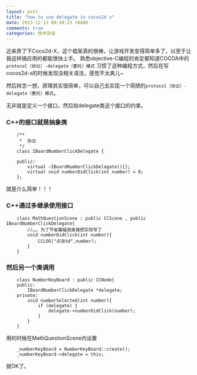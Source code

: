 ```yaml
---
layout: post
title: "how to use delegate in cocos2d x"
date: 2013-12-13 09:49:23 +0800
comments: true
categories: 技术杂谈
---
```


近来弄了下Coco2d-X，这个框架真的很棒，让游戏开发变得简单多了，以至于让我这样搞应用的都能很快上手。
熟悉objective-C编程的肯定都知道COCOA中的`protocol（协议）-delegate（委托）模式`
习惯了这种编程方式，然后在写cocos2d-x的时候发现没相关语法，感觉不太爽儿~

然后转念一想，原理其实很简单，可以自己去实现一个简陋的`protocol（协议）-delegate（委托）模式`。

无非就是定义一个接口，然后给delegate类这个接口的约束。

### C++的接口就是抽象类

		/**
		 *  协议
		 */
		class IBoardNumberClickDelegate {
		    
		public:
		    virtual ~IBoardNumberClickDelegate(){};
		    virtual void numberDidClick(int number) = 0;
		};

就是介么简单！！！

### C++通过多继承使用接口

		class MathQuestionScene : public CCScene , public IBoardNumberClickDelegate{
			//…… 为了节省篇幅我直接把实现写了
			void numberDidClick(int number){
        		CCLOG("点击%d",number);
    		}
		}

### 然后另一个类调用

		class NumberKeyBoard : public CCNode{
		public:
		    IBoardNumberClickDelegate *delegate;
		private:
		    void numberSelected(int number){
		        if (delegate) {
		            delegate->numberDidClick(number);
		        }
		    }
		}

用的时候在MathQuestionScene内设置

		_numberKeyBoard = NumberKeyBoard::create();
    	_numberKeyBoard->delegate = this;

就OK了。